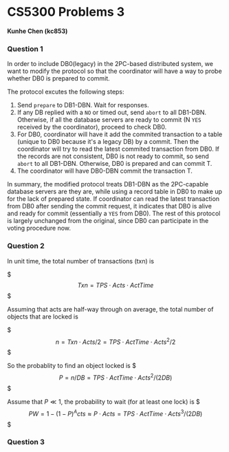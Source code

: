 # CS5300 Problems 3

**Kunhe Chen (kc853)**

### Question 1

In order to include DB0(legacy) in the 2PC-based distributed system, we want to modify the protocol so that the coordinator will have a way to probe whether DB0 is prepared to commit.

The protocol excutes the following steps:

1. Send `prepare` to DB1-DBN. Wait for responses.
2. If any DB replied with a `NO` or timed out, send `abort` to all DB1-DBN. Otherwise, if all the database servers are ready to commit (N `YES` received by the coordinator), proceed to check DB0.
3. For DB0, coordinator will have it add the commited transaction to a table (unique to DB0 because it's a legacy DB) by a commit. Then the coordinator will try to read the latest commited transaction from DB0. If the records are not consistent, DB0 is not ready to commit, so send `abort` to all DB1-DBN. Otherwise, DB0 is prepared and can commit T.
4. The coordinator will have DB0-DBN commit the transaction T.

In summary, the modified protocol treats DB1-DBN as the 2PC-capable database servers are they are, while using a record table in DB0 to make up for the lack of prepared state. If coordinator can read the latest transaction from DB0 after sending the commit request, it indicates that DB0 is alive and ready for commit (essentially a `YES` from DB0). The rest of this protocol is largely unchanged from the original, since DB0 can participate in the voting procedure now.

### Question 2

In unit time, the total number of transactions (txn) is

$$$
Txn = TPS \cdot Acts \cdot ActTime
$$$

Assuming that acts are half-way through on average, the total number of objects that are locked is

$$$
n = Txn \cdot Acts / 2 = TPS \cdot ActTime \cdot Acts^2/2
$$$

So the probablity to find an object locked is
$$$
P = n/DB = TPS \cdot ActTime \cdot Acts^2/ (2DB)
$$$

Assume that $P\ll 1$, the probability to wait (for at least one lock) is
$$$
PW = 1 - (1-P)^Acts \approx P\cdot Acts = TPS \cdot ActTime \cdot Acts^3/ (2DB)
$$$

### Question 3
